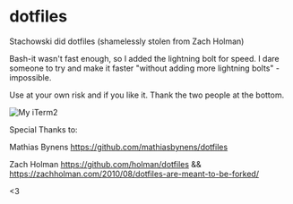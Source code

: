 # dotfiles
Stachowski did dotfiles (shamelessly stolen from Zach Holman)

Bash-it wasn't fast enough, so I added the lightning bolt for speed.  I dare someone to try and make it faster "without adding more lightning bolts" -impossible.

Use at your own risk and if you like it.  Thank the two people at the bottom.  

![My iTerm2](https://preview.ibb.co/kSAySm/Screenshot_2017_11_28_07_47_14.png)

Special Thanks to:

Mathias Bynens
https://github.com/mathiasbynens/dotfiles

Zach Holman
https://github.com/holman/dotfiles && https://zachholman.com/2010/08/dotfiles-are-meant-to-be-forked/

<3
